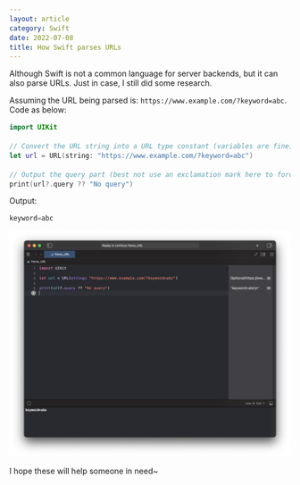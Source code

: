 ```yaml
---
layout: article
category: Swift
date: 2022-07-08
title: How Swift parses URLs
---
```

<!-- excerpt-start -->
Although Swift is not a common language for server backends, but it can also parse URLs. Just in case, I still did some research.

Assuming the URL being parsed is: `https://www.example.com/?keyword=abc`. Code as below:

```swift
import UIKit

// Convert the URL string into a URL type constant (variables are fine)
let url = URL(string: "https://www.example.com/?keyword=abc")

// Output the query part (best not use an exclamation mark here to force it to "yes" to prevent errors)
print(url?.query ?? "No query")
```

Output:

```swift
keyword=abc
```

![swift get query of url](/assets/images/21ada1b24325494597d318118b54f023.png)

I hope these will help someone in need~